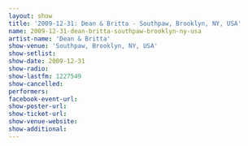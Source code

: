 ```yaml
---
layout: show
title: '2009-12-31: Dean & Britta - Southpaw, Brooklyn, NY, USA'
name: 2009-12-31-dean-britta-southpaw-brooklyn-ny-usa
artist-name: 'Dean & Britta'
show-venue: 'Southpaw, Brooklyn, NY, USA'
show-setlist: 
show-date: 2009-12-31
show-radio: 
show-lastfm: 1227549
show-cancelled: 
performers: 
facebook-event-url: 
show-poster-url: 
show-ticket-url: 
show-venue-website: 
show-additional: 
---
```


